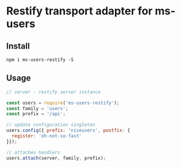 # Restify transport adapter for ms-users

## Install

`npm i ms-users-restify -S`

## Usage

```js
// server - restify server instance

const users = require('ms-users-restify');
const family = 'users';
const prefix = '/api';

// update configuration singleton
users.config({ prefix: 'niceusers', postfix: {
  register: 'oh-not-so-fast'
}});

// attaches handlers
users.attach(server, family, prefix);
```
